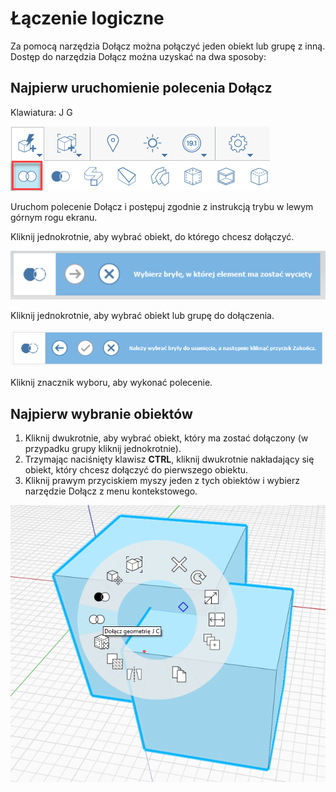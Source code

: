 # Łączenie logiczne

Za pomocą narzędzia Dołącz można połączyć jeden obiekt lub grupę z inną. Dostęp do narzędzia Dołącz można uzyskać na dwa sposoby:

## Najpierw uruchomienie polecenia Dołącz

Klawiatura: J G

![](../.gitbook/assets/boolean_join.png)

Uruchom polecenie Dołącz i postępuj zgodnie z instrukcją trybu w lewym górnym rogu ekranu.

Kliknij jednokrotnie, aby wybrać obiekt, do którego chcesz dołączyć.

![](../.gitbook/assets/cut_mode01.png)

Kliknij jednokrotnie, aby wybrać obiekt lub grupę do dołączenia.

![](../.gitbook/assets/cut_mode02.png)

Kliknij znacznik wyboru, aby wykonać polecenie.

## Najpierw wybranie obiektów

1. Kliknij dwukrotnie, aby wybrać obiekt, który ma zostać dołączony \(w przypadku grupy kliknij jednokrotnie\).
2. Trzymając naciśnięty klawisz **CTRL**, kliknij dwukrotnie nakładający się obiekt, który chcesz dołączyć do pierwszego obiektu.
3. Kliknij prawym przyciskiem myszy jeden z tych obiektów i wybierz narzędzie Dołącz z menu kontekstowego.

![](../.gitbook/assets/join-tool.png)



